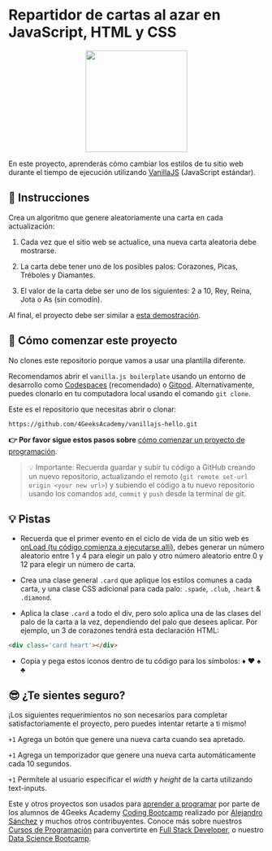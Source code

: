 <!--hide-->
# Repartidor de cartas al azar en JavaScript, HTML y CSS
<!--endhide-->

<p align="center">
<img height="200px" src="https://github.com/breatheco-de/exercise-random-card/blob/master/preview.gif?raw=true" />
</p>

En este proyecto, aprenderás cómo cambiar los estilos de tu sitio web durante el tiempo de ejecución utilizando [VanillaJS](https://stackoverflow.com/questions/20435653/what-is-vanillajs) (JavaScript estándar).

## 📝 Instrucciones

Crea un algoritmo que genere aleatoriamente una carta en cada actualización:

1. Cada vez que el sitio web se actualice, una nueva carta aleatoria debe mostrarse.

2. La carta debe tener uno de los posibles palos: Corazones, Picas, Tréboles y Diamantes.

3. El valor de la carta debe ser uno de los siguientes: 2 a 10, Rey, Reina, Jota o As (sin comodín).

Al final, el proyecto debe ser similar a [esta demostración](https://github.com/breatheco-de/exercise-random-card/blob/master/preview.gif?raw=true).

## 🌱 Cómo comenzar este proyecto

No clones este repositorio porque vamos a usar una plantilla diferente.

Recomendamos abrir el `vanilla.js boilerplate` usando un entorno de desarrollo como [Codespaces](https://4geeks.com/es/lesson/tutorial-de-github-codespaces) (recomendado) o [Gitpod](https://4geeks.com/es/lesson/como-utilizar-gitpod). Alternativamente, puedes clonarlo en tu computadora local usando el comando `git clone`.

Este es el repositorio que necesitas abrir o clonar:

```text
https://github.com/4GeeksAcademy/vanillajs-hello.git
```

**👉 Por favor sigue estos pasos sobre** [cómo comenzar un proyecto de programación](https://4geeks.com/es/lesson/como-comenzar-un-proyecto-de-codificacion).


> 💡 Importante: Recuerda guardar y subir tu código a GitHub creando un nuevo repositorio, actualizando el remoto (`git remote set-url origin <your new url>`) y subiendo el código a tu nuevo repositorio usando los comandos `add`, `commit` y `push` desde la terminal de git.

## 💡 Pistas

- Recuerda que el primer evento en el ciclo de vida de un sitio web es [onLoad (tu código comienza a ejecutarse allí)](https://www.w3schools.com/jsref/event_onload.asp), debes generar un número aleatorio entre 1 y 4 para elegir un palo y otro número aleatorio entre 0 y 12 para elegir un número de carta.

- Crea una clase general `.card` que aplique los estilos comunes a cada carta, y una clase CSS adicional para cada palo: `.spade`, `.club`, `.heart` & `.diamond`.

- Aplica la clase `.card` a todo el div, pero solo aplica una de las clases del palo de la carta a la vez, dependiendo del palo que desees aplicar. Por ejemplo, un 3 de corazones tendrá esta declaración HTML:

```html
<div class='card heart'></div>
```

- Copia y pega estos íconos dentro de tu código para los símbolos: ♦ ♥ ♠ ♣

## 😎 ¿Te sientes seguro?

¡Los siguientes requerimientos no son necesarios para completar satisfactoriamente el proyecto, pero puedes intentar retarte a ti mismo!

`+1` Agrega un botón que genere una nueva carta cuando sea apretado.

`+1` Agrega un temporizador que genere una nueva carta automáticamente cada 10 segundos.

`+1` Permítele al usuario especificar el *width* y *height* de la carta utilizando text-inputs.

Este y otros proyectos son usados para [aprender a programar](https://4geeksacademy.com/es/aprender-a-programar/aprender-a-programar-desde-cero) por parte de los alumnos de 4Geeks Academy [Coding Bootcamp](https://4geeksacademy.com/us/coding-bootcamp) realizado por [Alejandro Sánchez](https://twitter.com/alesanchezr) y muchos otros contribuyentes. Conoce más sobre nuestros [Cursos de Programación](https://4geeksacademy.com/es/curso-de-programacion-desde-cero?lang=es) para convertirte en [Full Stack Developer](https://4geeksacademy.com/es/coding-bootcamps/desarrollador-full-stack/?lang=es), o nuestro [Data Science Bootcamp](https://4geeksacademy.com/es/coding-bootcamps/curso-datascience-machine-learning).
